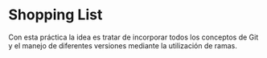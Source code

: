 # Shopping List
Con esta práctica la idea es tratar de incorporar todos los conceptos de Git y el manejo de diferentes versiones mediante la utilización de ramas.
